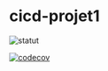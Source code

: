 # cicd-projet1

![statut](https://github.com/OumarDiagne/cicd-projet1/actions/workflows/main.yml/badge.svg)

[![codecov](https://codecov.io/gh/OumarDiagne/cicd-projet1/graph/badge.svg?token=V5ERY1GSM2)](https://codecov.io/gh/OumarDiagne/cicd-projet1)
